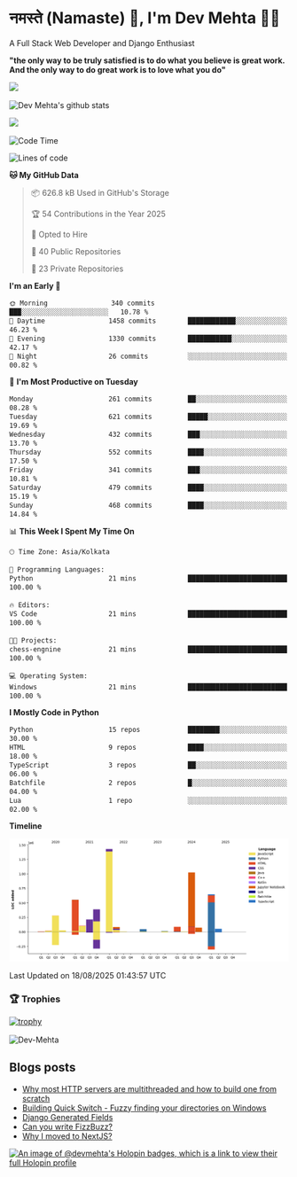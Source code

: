 # नमस्ते (Namaste) :pray:, I'm Dev Mehta :man_technologist:
A Full Stack Web Developer and Django Enthusiast

**"the only way to be truly satisfied is to do what you believe is great work. And the only way to do great work is to love what you do"**

<img src="https://github-readme-stats.vercel.app/api?username=Dev-Mehta&show=reviews,discussions_started,discussions_answered,prs_merged,prs_merged_percentage" />

![Dev Mehta's github stats](https://github-readme-stats.vercel.app/api?username=Dev-Mehta&count_private=true&show_icons=true&theme=nightowl)

<img src="https://komarev.com/ghpvc/?username=Dev-Mehta" />

<!--START_SECTION:waka-->
![Code Time](http://img.shields.io/badge/Code%20Time-482%20hrs%2025%20mins-blue)

![Lines of code](https://img.shields.io/badge/From%20Hello%20World%20I%27ve%20Written-5.0%20million%20lines%20of%20code-blue)

**🐱 My GitHub Data** 

> 📦 626.8 kB Used in GitHub's Storage 
 > 
> 🏆 54 Contributions in the Year 2025
 > 
> 💼 Opted to Hire
 > 
> 📜 40 Public Repositories 
 > 
> 🔑 23 Private Repositories 
 > 
**I'm an Early 🐤** 

```text
🌞 Morning                340 commits         ███░░░░░░░░░░░░░░░░░░░░░░   10.78 % 
🌆 Daytime                1458 commits        ████████████░░░░░░░░░░░░░   46.23 % 
🌃 Evening                1330 commits        ███████████░░░░░░░░░░░░░░   42.17 % 
🌙 Night                  26 commits          ░░░░░░░░░░░░░░░░░░░░░░░░░   00.82 % 
```
📅 **I'm Most Productive on Tuesday** 

```text
Monday                   261 commits         ██░░░░░░░░░░░░░░░░░░░░░░░   08.28 % 
Tuesday                  621 commits         █████░░░░░░░░░░░░░░░░░░░░   19.69 % 
Wednesday                432 commits         ███░░░░░░░░░░░░░░░░░░░░░░   13.70 % 
Thursday                 552 commits         ████░░░░░░░░░░░░░░░░░░░░░   17.50 % 
Friday                   341 commits         ███░░░░░░░░░░░░░░░░░░░░░░   10.81 % 
Saturday                 479 commits         ████░░░░░░░░░░░░░░░░░░░░░   15.19 % 
Sunday                   468 commits         ████░░░░░░░░░░░░░░░░░░░░░   14.84 % 
```


📊 **This Week I Spent My Time On** 

```text
🕑︎ Time Zone: Asia/Kolkata

💬 Programming Languages: 
Python                   21 mins             █████████████████████████   100.00 % 

🔥 Editors: 
VS Code                  21 mins             █████████████████████████   100.00 % 

🐱‍💻 Projects: 
chess-engnine            21 mins             █████████████████████████   100.00 % 

💻 Operating System: 
Windows                  21 mins             █████████████████████████   100.00 % 
```

**I Mostly Code in Python** 

```text
Python                   15 repos            ████████░░░░░░░░░░░░░░░░░   30.00 % 
HTML                     9 repos             ████░░░░░░░░░░░░░░░░░░░░░   18.00 % 
TypeScript               3 repos             ██░░░░░░░░░░░░░░░░░░░░░░░   06.00 % 
Batchfile                2 repos             █░░░░░░░░░░░░░░░░░░░░░░░░   04.00 % 
Lua                      1 repo              ░░░░░░░░░░░░░░░░░░░░░░░░░   02.00 % 
```



**Timeline**

![Lines of Code chart](https://raw.githubusercontent.com/Dev-Mehta/Dev-Mehta/master/assets/bar_graph.png)


 Last Updated on 18/08/2025 01:43:57 UTC
<!--END_SECTION:waka-->

### 🏆 Trophies
[![trophy](https://github-profile-trophy.vercel.app/?username=Dev-Mehta&row=2&column=3&margin-w=15&margin-h=15&no-bg=true&frame=false&theme=onestar)](https://github.com/ryo-ma/github-profile-trophy)

<img align="center" src="https://github-readme-streak-stats.herokuapp.com/?user=Dev-Mehta&" alt="Dev-Mehta" />

## Blogs posts<!-- BLOG-POST-LIST:START -->
- [Why most HTTP servers are multithreaded and how to build one from scratch](https://simplifiedweb.netlify.app/why-most-http-servers-are-multithreaded-and-how-to-build-one-from-scratch)
- [Building Quick Switch - Fuzzy finding your directories on Windows](https://simplifiedweb.netlify.app/building-quick-switch-fuzzy-find-through-your-directories)
- [Django Generated Fields](https://simplifiedweb.netlify.app/django-generated-fields)
- [Can you write FizzBuzz?](https://simplifiedweb.netlify.app/can-you-write-fizzbuzz)
- [Why I moved to NextJS?](https://simplifiedweb.netlify.app/why-i-moved-to-nextjs)
<!-- BLOG-POST-LIST:END -->

[![An image of @devmehta's Holopin badges, which is a link to view their full Holopin profile](https://holopin.me/devmehta)](https://holopin.io/@devmehta)

